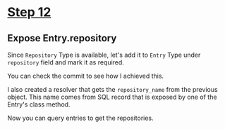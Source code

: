 # [Step 12](https://github.com/kamilkisiela/GitHunt-Lite-API/tree/step12)

## Expose Entry.repository

Since `Repository` Type is available, let's add it to `Entry` Type under `repository` field and mark it as required.

You can check the commit to see how I achieved this.

I also created a resolver that gets the `repository_name` from the previous object. This name comes from SQL record that is exposed by one of the Entry's class method.

Now you can query entries to get the repositories.
